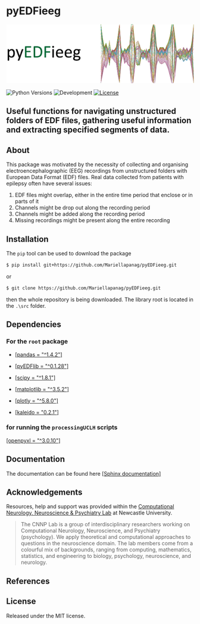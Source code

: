 # pyEDFieeg

![Image](https://github.com/Mariellapanag/pyEDFieeg/blob/main/GitpageImages/frontimage.png?raw=true)

![Python Versions](https://img.shields.io/badge/python-^3.8<3.11-blue)
![Development](https://img.shields.io/badge/development-active-green.svg)
[![License](https://img.shields.io/github/license/mariellaPanag/pyEDFieeg.svg)](https://github.com/Mariellapanag/pyEDFieeg/blob/main/LICENSE)

##  Useful functions for navigating unstructured folders of EDF files, gathering useful information and extracting specified segments of data.

## About

This package was motivated by the necessity of collecting and organising electroencephalographic (EEG) recordings from unstructured folders with European Data Format (EDF) files.
Real data collected from patients with epilepsy often have several issues:
1. EDF files might overlap, either in the entire time period that enclose or in parts of it
2. Channels might be drop out along the recording period
3. Channels might be added along the recording period
4. Missing recordings might be present along the entire recording

## Installation

The ```pip``` tool can be used to download the package

```bash
$ pip install git+https://github.com/Mariellapanag/pyEDFieeg.git
```
or

```bash
$ git clone https://github.com/Mariellapanag/pyEDFieeg.git
```
then the whole repository is being downloaded. The library root is located in the ```.\src``` folder.

## Dependencies

### For the ```root``` package

* [[pandas = "^1.4.2"]](https://pandas.pydata.org/)

* [[pyEDFlib = "^0.1.28"]](https://pypi.org/project/pyEDFlib/)

* [[scipy = "^1.8.1"]](http://scipy.org)

* [[matplotlib = "^3.5.2"]](https://matplotlib.org)

* [[plotly = "^5.8.0"]](https://plotly.com/python/)

* [[kaleido = "0.2.1"]](https://pypi.org/project/kaleido/)

### for running the ```processingUCLH``` scripts

[[openpyxl = "^3.0.10"]](https://openpyxl.readthedocs.io/en/stable/)

## Documentation

The documentation can be found here [[Sphinx documentation]](https://mariellapanag.github.io/pyEDFieeg/)


## Acknowledgements

Resources, help and support was provided within the [Computational Neurology, Neuroscience & Psychiatry Lab](https://sites.google.com/view/cnnp-lab/home) at Newcastle University.
> The CNNP Lab is a group of interdisciplinary researchers working on Computational Neurology, Neuroscience, and Psychiatry (psychology). 
> We apply theoretical and computational approaches to questions in the neuroscience domain. The lab members come from a colourful mix of backgrounds, ranging from computing, 
>mathematics, statistics, and engineering to biology, psychology, neuroscience, and neurology.


## References

## License

Released under the MIT license.



